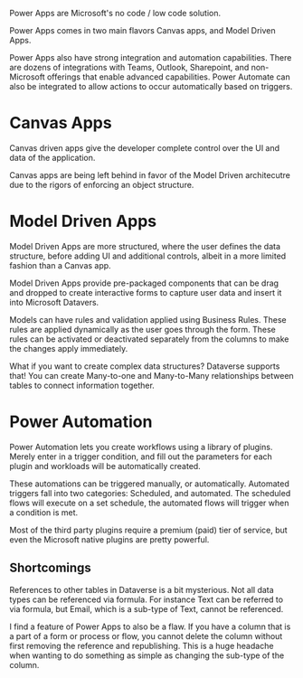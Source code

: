 Power Apps are Microsoft's no code / low code solution.

Power Apps comes in two main flavors Canvas apps, and Model Driven Apps.

Power Apps also have strong integration and automation capabilities. There are dozens of integrations with Teams, Outlook, Sharepoint, and non-Microsoft offerings that enable advanced capabilities. Power Automate can also be integrated to allow actions to occur automatically based on triggers.

# Canvas Apps
Canvas driven apps give the developer complete control over the UI and data of the application.

Canvas apps are being left behind in favor of the Model Driven architecutre due to the rigors of enforcing an object structure.

# Model Driven Apps
Model Driven Apps are more structured, where the user defines the data structure, before adding UI and additional controls, albeit in a more limited fashion than a Canvas app.

Model Driven Apps provide pre-packaged components that can be drag and dropped to create interactive forms to capture user data and insert it into Microsoft Datavers.

Models can have rules and validation applied using Business Rules. These rules are applied dynamically as the user goes through the form. These rules can be activated or deactivated separately from the columns to make the changes apply immediately.

What if you want to create complex data structures? Dataverse supports that! You can create Many-to-one and Many-to-Many relationships between tables to connect information together.

# Power Automation
Power Automation lets you create workflows using a library of plugins. Merely enter in a trigger condition, and fill out the parameters for each plugin and workloads will be automatically created.

These automations can be triggered manually, or automatically. Automated triggers fall into two categories: Scheduled, and automated. The scheduled flows will execute on a set schedule, the automated flows will trigger when a condition is met.

Most of the third party plugins require a premium (paid) tier of service, but even the Microsoft native plugins are pretty powerful.

## Shortcomings
References to other tables in Dataverse is a bit mysterious. Not all data types can be referenced via formula. For instance Text can be referred to via formula, but Email, which is a sub-type of Text, cannot be referenced.

I find a feature of Power Apps to also be a flaw. If you have a column that is a part of a form or process or flow, you cannot delete the column without first removing the reference and republishing. This is a huge headache when wanting to do something as simple as changing the sub-type of the column.
